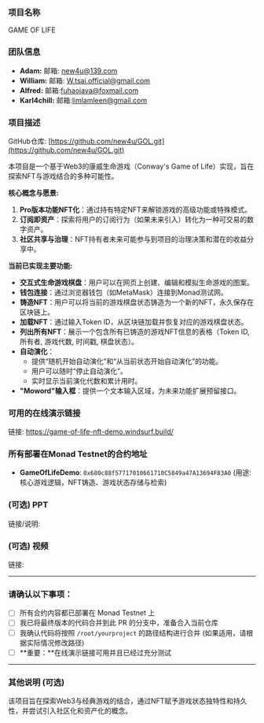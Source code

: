 ### 项目名称
GAME OF LIFE

### 团队信息
- **Adam:** 邮箱: new4u@139.com
- **William:** 邮箱: W.tsai.official@gmail.com
- **Alfred:** 邮箱:fuhaojava@foxmail.com
- **Karl4chill:** 邮箱:limlamleen@gmail.com

### 项目描述
GitHub仓库: [https://github.com/new4u/GOL.git](https://github.com/new4u/GOL.git)

本项目是一个基于Web3的康威生命游戏（Conway's Game of Life）实现，旨在探索NFT与游戏结合的多种可能性。

**核心概念与愿景:**
1.  **Pro版本功能NFT化**：通过持有特定NFT来解锁游戏的高级功能或特殊模式。
2.  **订阅即资产**：探索将用户的订阅行为（如果未来引入）转化为一种可交易的数字资产。
3.  **社区共享与治理**：NFT持有者未来可能参与到项目的治理决策和潜在的收益分享中。

**当前已实现主要功能:**
*   **交互式生命游戏棋盘**：用户可以在网页上创建、编辑和模拟生命游戏的图案。
*   **钱包连接**：通过浏览器钱包（如MetaMask）连接到Monad测试网。
*   **铸造NFT**：用户可以将当前的游戏棋盘状态铸造为一个新的NFT，永久保存在区块链上。
*   **加载NFT**：通过输入Token ID，从区块链加载并恢复对应的游戏棋盘状态。
*   **列出所有NFT**：展示一个包含所有已铸造的游戏NFT信息的表格（Token ID, 所有者, 游戏代数, 时间戳, 棋盘状态）。
*   **自动演化**：
    *   提供“随机开始自动演化”和“从当前状态开始自动演化”的功能。
    *   用户可以随时“停止自动演化”。
    *   实时显示当前演化代数和累计用时。
*   **"Moword"输入框**：提供一个文本输入区域，为未来功能扩展预留接口。

### 可用的在线演示链接
链接: https://game-of-life-nft-demo.windsurf.build/

### 所有部署在Monad Testnet的合约地址
- **GameOfLifeDemo**: `0x680c88f57717010661710C5849a47A13694F83A0` (用途: 核心游戏逻辑，NFT铸造、游戏状态存储与检索)

### (可选) PPT
链接/说明:

### (可选) 视频
链接:

---

### 请确认以下事项：

- [ ] 所有合约内容都已部署在 Monad Testnet 上
- [ ] 我已将最终版本的代码合并到此 PR 的分支中，准备合入当前仓库
- [ ] 我确认代码将按照 `/root/yourproject` 的路径结构进行合并 (如果适用，请根据实际情况修改路径)
- [ ] **重要：**在线演示链接可用并且已经过充分测试

---

### 其他说明 (可选)
该项目旨在探索Web3与经典游戏的结合，通过NFT赋予游戏状态独特性和持久性，并尝试引入社区化和资产化的概念。
